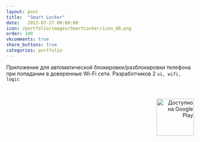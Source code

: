```yaml
---
layout: post
title:  "Smart Locker"
date:   2012-07-27 00:00:00
icon: /portfolio/images/SmartLocker/icon_48.png
order: 100
vkcomments: true
share_buttons: true
categories: portfolio
---
```


Приложение для автоматической блокировки/разблокировки телефона при попадании в доверенные Wi-Fi сети. Разработчиков 2 `ui, wifi, logic`

<p>
<div>
<a class="example-image-link" href="{{ site.baseurl }}/portfolio/images/SmartLocker/1.png" data-lightbox="example-set" data-title="Smart Locker"><img class="example-image" src="{{ site.baseurl }}/portfolio/images/SmartLocker/thumb_1.png" alt=""/></a>
<a class="example-image-link" href="{{ site.baseurl }}/portfolio/images/SmartLocker/2.png" data-lightbox="example-set" data-title="Smart Locker"><img class="example-image" src="{{ site.baseurl }}/portfolio/images/SmartLocker/thumb_2.png" alt=""/></a>
<a class="example-image-link" href="{{ site.baseurl }}/portfolio/images/SmartLocker/3.png" data-lightbox="example-set" data-title="Smart Locker"><img class="example-image" src="{{ site.baseurl }}/portfolio/images/SmartLocker/thumb_3.png" alt=""/></a>
<a class="example-image-link" href="{{ site.baseurl }}/portfolio/images/SmartLocker/4.png" data-lightbox="example-set" data-title="Smart Locker"><img class="example-image" src="{{ site.baseurl }}/portfolio/images/SmartLocker/thumb_4.png" alt=""/></a>
</div>
</p>

<p align="right">
<a href='https://play.google.com/store/apps/details?id=com.enterra.trustedwifi&utm_source=global_co&utm_medium=prtnr&utm_content=Mar2515&utm_campaign=PartBadge&pcampaignid=MKT-Other-global-all-co-prtnr-py-PartBadge-Mar2515-1'><img alt='Доступно на Google Play' src='https://play.google.com/intl/en_us/badges/images/generic/ru_badge_web_generic.png' width="100"/></a>
</p>

<!--more-->

